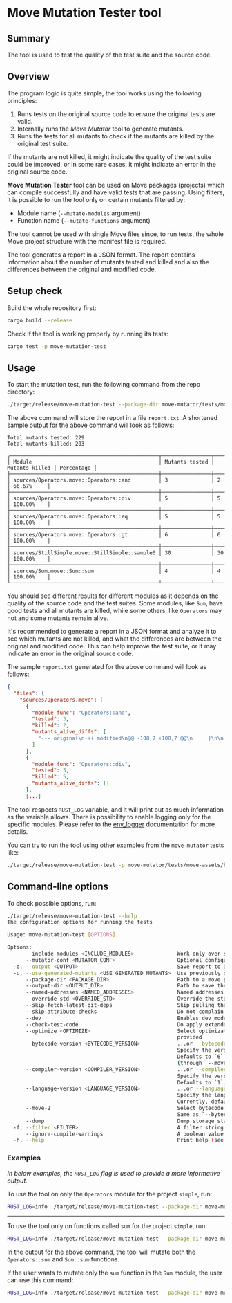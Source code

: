 # Move Mutation Tester tool

## Summary

The tool is used to test the quality of the test suite and the source code.

## Overview

The program logic is quite simple, the tool works using the following principles:
1. Runs tests on the original source code to ensure the original tests are valid.
2. Internally runs the _Move Mutator_ tool to generate mutants.
3. Runs the tests for all mutants to check if the mutants are killed by the original test suite.

If the mutants are not killed, it might indicate the quality of the test suite could be improved, or in some rare cases, it might indicate an error in the original source code.

**Move Mutation Tester** tool can be used on Move packages (projects) which can compile successfully and have valid tests that are passing.
Using filters, it is possible to run the tool only on certain mutants filtered by:
 - Module name (`--mutate-modules` argument)
 - Function name (`--mutate-functions` argument)

The tool cannot be used with single Move files since, to run tests, the whole Move project structure with the manifest file is required.

The tool generates a report in a JSON format. The report contains information
about the number of mutants tested and killed and also the differences between
the original and modified code.

## Setup check

Build the whole repository first:
```bash
cargo build --release
```

Check if the tool is working properly by running its tests:
```bash
cargo test -p move-mutation-test
```

## Usage

To start the mutation test, run the following command from the repo directory:
```bash
./target/release/move-mutation-test --package-dir move-mutator/tests/move-assets/simple -o report.txt
```
The above command will store the report in a file `report.txt`.
A shortened sample output for the above command will look as follows:
```text
Total mutants tested: 229
Total mutants killed: 203

╭────────────────────────────────────────────────┬────────────────┬────────────────┬────────────╮
│ Module                                         │ Mutants tested │ Mutants killed │ Percentage │
├────────────────────────────────────────────────┼────────────────┼────────────────┼────────────┤
│ sources/Operators.move::Operators::and         │ 3              │ 2              │ 66.67%     │
├────────────────────────────────────────────────┼────────────────┼────────────────┼────────────┤
│ sources/Operators.move::Operators::div         │ 5              │ 5              │ 100.00%    │
├────────────────────────────────────────────────┼────────────────┼────────────────┼────────────┤
│ sources/Operators.move::Operators::eq          │ 5              │ 5              │ 100.00%    │
├────────────────────────────────────────────────┼────────────────┼────────────────┼────────────┤
│ sources/Operators.move::Operators::gt          │ 6              │ 6              │ 100.00%    │
├────────────────────────────────────────────────┼────────────────┼────────────────┼────────────┤
│ sources/StillSimple.move::StillSimple::sample6 │ 30             │ 30             │ 100.00%    │
├────────────────────────────────────────────────┼────────────────┼────────────────┼────────────┤
│ sources/Sum.move::Sum::sum                     │ 4              │ 4              │ 100.00%    │
╰────────────────────────────────────────────────┴────────────────┴────────────────┴────────────╯
```

You should see different results for different modules as it depends on the
quality of the source code and the test suites. Some modules, like `Sum`, have good
tests and all mutants are killed, while some others, like `Operators`
may not and some mutants remain alive.

It's recommended to generate a report in a JSON format and analyze it to see
which mutants are not killed, and what the differences are between the original
and modified code. This can help improve the test suite, or it may indicate
an error in the original source code.

The sample `report.txt` generated for the above command will look as follows:
```json
{
  "files": {
    "sources/Operators.move": [
      {
        "module_func": "Operators::and",
        "tested": 3,
        "killed": 2,
        "mutants_alive_diffs": [
          "--- original\n+++ modified\n@@ -108,7 +108,7 @@\n     }\n\n     fun and(x: u64, y: u64): u64 {\n-        x & y\n+        y&x\n     }\n\n     // Info: we won't kill a mutant that swaps places (false-positive)\n"
        ]
      },
      {
        "module_func": "Operators::div",
        "tested": 5,
        "killed": 5,
        "mutants_alive_diffs": []
      },
      [...]
```

The tool respects `RUST_LOG` variable, and it will print out as much information as the variable allows.
There is possibility to enable logging only for the specific modules.
Please refer to the [env_logger](https://docs.rs/env_logger/latest/env_logger/) documentation for more details.

You can try to run the tool using other examples from the `move-mutator` tests like:
```bash
./target/release/move-mutation-test -p move-mutator/tests/move-assets/breakcontinue
```

## Command-line options

To check possible options, run:
```bash
./target/release/move-mutation-test --help
The configuration options for running the tests

Usage: move-mutation-test [OPTIONS]

Options:
      --include-modules <INCLUDE_MODULES>              Work only over specified modules [default: all]
      --mutator-conf <MUTATOR_CONF>                    Optional configuration file for mutator tool
  -o, --output <OUTPUT>                                Save report to a JSON file
  -u, --use-generated-mutants <USE_GENERATED_MUTANTS>  Use previously generated mutants
      --package-dir <PACKAGE_DIR>                      Path to a move package (the folder with a Move.toml file).  Defaults to current directory
      --output-dir <OUTPUT_DIR>                        Path to save the compiled move package
      --named-addresses <NAMED_ADDRESSES>              Named addresses for the move binary [default: ]
      --override-std <OVERRIDE_STD>                    Override the standard library version by mainnet/testnet/devnet [possible values: mainnet, testnet, devnet]
      --skip-fetch-latest-git-deps                     Skip pulling the latest git dependencies
      --skip-attribute-checks                          Do not complain about unknown attributes in Move code
      --dev                                            Enables dev mode, which uses all dev-addresses and dev-dependencies
      --check-test-code                                Do apply extended checks for Aptos (e.g. `#[view]` attribute) also on test code. NOTE: this behavior will become the default in the future. See <https://github.com/aptos-labs/aptos-core/issues/10335> [env: APTOS_CHECK_TEST_CODE=]
      --optimize <OPTIMIZE>                            Select optimization level.  Choices are "none", "default", or "extra". Level "extra" may spend more time on expensive optimizations in the future. Level "none" does no optimizations, possibly leading to use of too many runtime resources. Level "default" is the recommended level, and the default if not
                                                       provided
      --bytecode-version <BYTECODE_VERSION>            ...or --bytecode BYTECODE_VERSION
                                                       Specify the version of the bytecode the compiler is going to emit.
                                                       Defaults to `6`, or `7` if language version 2 is selected
                                                       (through `--move-2` or `--language_version=2`), .
      --compiler-version <COMPILER_VERSION>            ...or --compiler COMPILER_VERSION
                                                       Specify the version of the compiler.
                                                       Defaults to `1`, or `2` if `--move-2` is selected.
      --language-version <LANGUAGE_VERSION>            ...or --language LANGUAGE_VERSION
                                                       Specify the language version to be supported.
                                                       Currently, defaults to `1`, unless `--move-2` is selected.
      --move-2                                         Select bytecode, language version, and compiler to support Move 2:
                                                       Same as `--bytecode_version=7 --language_version=2.0 --compiler_version=2.0`
      --dump                                           Dump storage state on failure
  -f, --filter <FILTER>                                A filter string to determine which unit tests to run
      --ignore-compile-warnings                        A boolean value to skip warnings
  -h, --help                                           Print help (see more with '--help')
```

### Examples

_In below examples, the `RUST_LOG` flag is used to provide a more informative output._

To use the tool on only the `Operators` module for the project `simple`, run:
```bash
RUST_LOG=info ./target/release/move-mutation-test --package-dir move-mutator/tests/move-assets/simple -o report.txt --move-2 --mutate-modules Operators
```
------------------------------------------------------------------------------------------------------------
To use the tool only on functions called `sum` for the project `simple`, run:
```bash
RUST_LOG=info ./target/release/move-mutation-test --package-dir move-mutator/tests/move-assets/simple -o report.txt --move-2 --mutate-functions sum
```
In the output for the above command, the tool will mutate both the `Operators::sum` and `Sum::sum` functions.

If the user wants to mutate only the `sum` function in the `Sum` module, the user can use this command:
```bash
RUST_LOG=info ./target/release/move-mutation-test --package-dir move-mutator/tests/move-assets/simple -o report.txt --move-2 --mutate-functions sum --mutate-modules Sum
```

[aptos-core]: https://github.com/aptos-labs/aptos-core/
